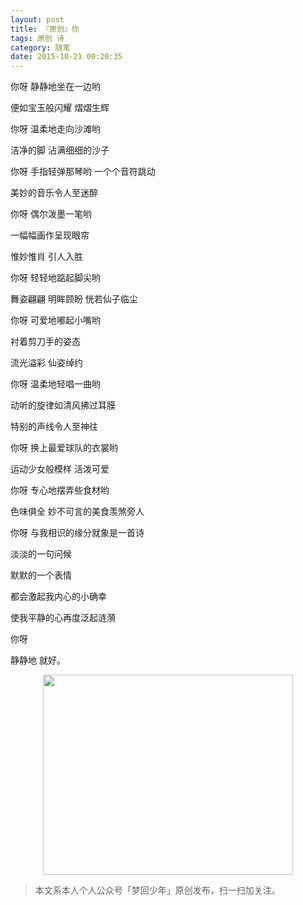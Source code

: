 ```yaml
---
layout: post
title: 『原创』你
tags: 原创 诗
category: 随笔
date: 2015-10-21 00:20:35
---
```


你呀 静静地坐在一边哟 

便如宝玉般闪耀 熠熠生辉

你呀 温柔地走向沙滩哟 

洁净的脚 沾满细细的沙子

你呀 手指轻弹那琴哟 一个个音符跳动

美妙的音乐令人至迷醉

你呀 偶尔泼墨一笔哟 

一幅幅画作呈现眼帘

惟妙惟肖 引人入胜

你呀 轻轻地踮起脚尖哟

舞姿翩翩 明眸顾盼 恍若仙子临尘

你呀 可爱地嘟起小嘴哟

衬着剪刀手的姿态

流光溢彩 仙姿绰约

你呀 温柔地轻唱一曲哟

动听的旋律如清风拂过耳膜

特别的声线令人至神往

你呀 换上最爱球队的衣裳哟

运动少女般模样 活泼可爱

你呀 专心地摆弄些食材哟

色味俱全 妙不可言的美食羡煞旁人

你呀 与我相识的缘分就象是一首诗

淡淡的一句问候

默默的一个表情

都会激起我内心的小确幸

使我平静的心再度泛起涟漪

你呀

静静地 就好。

<div align="center">
<img src="http://7xlkoc.com1.z0.glb.clouddn.com/qrcodenew.jpg" width="400" height="320" />
</div>

> 本文系本人个人公众号「梦回少年」原创发布，扫一扫加关注。